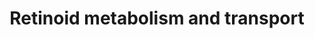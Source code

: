 ---
annotations:
- type: Pathway Ontology
  value: retinoid metabolic pathway
- type: Pathway Ontology
  value: classic metabolic pathway
authors:
- ReactomeTeam
- Egonw
description: Vitamin A (all-trans-retinol) must be taken up, either as carotenes from
  plants, or as retinyl esters from animal food. The most prominent carotenes are
  alpha-carotene, lycopene, lutein, beta-cryptoxanthine, and especially beta-carotene.
  After uptake they are mostly broken down to retinal. Retinyl esters are hydrolysed
  like other fats. In enterocytes, retinoids bind to retinol-binding protein (RBP).
  Transport from enterocytes to the liver happens via chylomicrons (Harrison & Hussain
  2001, Harrison 2005).  View original pathway at [http://www.reactome.org/PathwayBrowser/#DIAGRAM=975634
  Reactome].
last-edited: 2021-01-25
organisms:
- Homo sapiens
redirect_from:
- /index.php/Pathway:WP3839
- /instance/WP3839
schema-jsonld:
- '@context': https://schema.org/
  '@id': https://wikipathways.github.io/pathways/WP3839.html
  '@type': Dataset
  creator:
    '@type': Organization
    name: WikiPathways
  description: Vitamin A (all-trans-retinol) must be taken up, either as carotenes
    from plants, or as retinyl esters from animal food. The most prominent carotenes
    are alpha-carotene, lycopene, lutein, beta-cryptoxanthine, and especially beta-carotene.
    After uptake they are mostly broken down to retinal. Retinyl esters are hydrolysed
    like other fats. In enterocytes, retinoids bind to retinol-binding protein (RBP).
    Transport from enterocytes to the liver happens via chylomicrons (Harrison & Hussain
    2001, Harrison 2005).  View original pathway at [http://www.reactome.org/PathwayBrowser/#DIAGRAM=975634
    Reactome].
  keywords:
  - APOM
  - 'APOA2(24-100) '
  - 'APOC3 '
  - bION
  - betaC
  - RBP2
  - DAGs
  - 'APOA1(25-267) '
  - at-13,14-dhROL
  - 'APOM '
  - 'STEAL '
  - dimer
  - 'RBP1 '
  - RBP4:atROL
  - GPIHBP1:HSPG:LPL
  - 'CLPS '
  - CR:atREs
  - RETSAT
  - 'BCMO1 '
  - 'APOB(28-2179) '
  - 'PALML '
  - 'LRP8 '
  - 'HS/HPIN-PGs '
  - BCMO1:Fe2+
  - APOE
  - AKRs
  - PALM
  - APOM:retinoids
  - HDL:apoC-II:apoC-III:apoE
  - 'TAGs '
  - 'RBP4(19-201) '
  - 'atROL '
  - NAD+
  - 'RBP2 '
  - PNLIP:CLPS
  - nascent CM:atREs
  - 'BCO2 '
  - 'HS(1)-PGs '
  - 'APOA1(25-266) '
  - NREH
  - CR
  - 'OLEL '
  - NADPH
  - RBP2:atRAL
  - 'atRA '
  - RBP1:atROL
  - TTR:RBP4:atROL
  - nascent CM
  - TTR tetramer
  - spherical HDL
  - 'HS(2)-PGs '
  - 'APOE '
  - Visual
  - RBP4(19-201)
  - 'LRP12 '
  - 'CHOL '
  - 'PALM '
  - 'Fe2+ '
  - 'PL '
  - 'CHEST '
  - RBP1
  - 'HS(4)-PGs '
  - H2O
  - O2
  - retinoids
  - LRPs
  - 'GPIHBP1 '
  - 'LPL '
  - H+
  - 'LRP10 '
  - 'LRP1 '
  - FAs
  - 'AKR1C3 '
  - 'atR-PALM '
  - 'atR-LINA '
  - '9cRA '
  - PLB1
  - 'PNLIP '
  - phototransduction
  - NADP+
  - 'atRAL '
  - 'atR-STEA '
  - HSPGs
  - 'HSPG '
  - REH
  - RPALM
  - 'AKR1C4 '
  - mature CM:atREs
  - 'LRP2 '
  - RBP2:atROL
  - LRAT
  - 'TAG '
  - 'HS(3)-PGs '
  - 'STEA '
  - 'LINL '
  - 'TTR '
  - 'LINA '
  - atROL
  - APO10al
  - 'AKR1C1 '
  - CR:atREs:HSPG:apoE
  - 'APOA4 '
  - spherical
  - atRAL
  - 'AKR1B10 '
  - LDLR
  - 'HS(5)-PGs '
  - RDH11
  - 'OLEA '
  - BCO2:Fe2+
  - NADH
  - LCFAs
  - 'atR-OLEA '
  - atREs
  - FACYLs
  - 'APOC2 '
  license: CC0
  name: Retinoid metabolism and transport
seo: CreativeWork
title: Retinoid metabolism and transport
wpid: WP3839
---